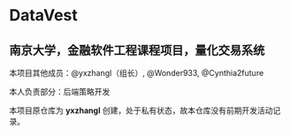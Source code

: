 # DataVest
## 南京大学，金融软件工程课程项目，量化交易系统

本项目其他成员：@yxzhangl（组长）, @Wonder933, @Cynthia2future

本人负责部分：后端策略开发

本项目原仓库为 **yxzhangl** 创建，处于私有状态，故本仓库没有前期开发活动记录。

